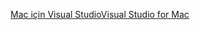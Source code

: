 [<span data-ttu-id="5a031-101">Mac için Visual Studio</span><span class="sxs-lookup"><span data-stu-id="5a031-101">Visual Studio for Mac</span></span>](https://www.microsoft.com/net/download/macos)
